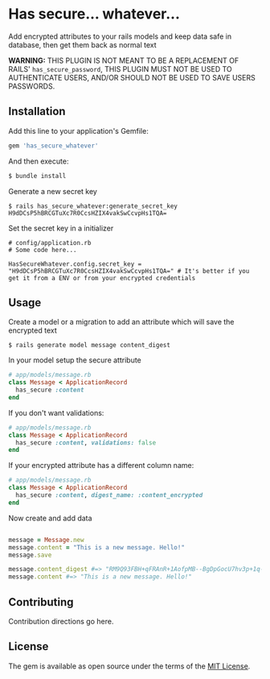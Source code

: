 # Has secure... whatever...

Add encrypted attributes to your rails models and keep data safe in database, then get them back as normal text

**WARNING:** THIS PLUGIN IS NOT MEANT TO BE A REPLACEMENT OF RAILS' `has_secure_password`, THIS PLUGIN MUST NOT BE USED TO AUTHENTICATE USERS, AND/OR SHOULD NOT BE USED TO SAVE USERS PASSWORDS.

## Installation
Add this line to your application's Gemfile:

```ruby
gem 'has_secure_whatever'
```

And then execute:
```bash
$ bundle install
```

Generate a new secret key

```
$ rails has_secure_whatever:generate_secret_key
H9dDCsP5hBRCGTuXc7R0CcsHZIX4vakSwCcvpHs1TQA=
```

Set the secret key in a initializer

```
# config/application.rb
# Some code here...

HasSecureWhatever.config.secret_key = "H9dDCsP5hBRCGTuXc7R0CcsHZIX4vakSwCcvpHs1TQA=" # It's better if you get it from a ENV or from your encrypted credentials
```

## Usage

Create a model or a migration to add an attribute which will save the encrypted text

```
$ rails generate model message content_digest
```

In your model setup the secure attribute

```ruby
# app/models/message.rb
class Message < ApplicationRecord
  has_secure :content
end
```

If you don't want validations:

```ruby
# app/models/message.rb
class Message < ApplicationRecord
  has_secure :content, validations: false
end
```

If your encrypted attribute has a different column name:

```ruby
# app/models/message.rb
class Message < ApplicationRecord
  has_secure :content, digest_name: :content_encrypted
end
```

Now create and add data

```ruby

message = Message.new
message.content = "This is a new message. Hello!"
message.save

message.content_digest #=> "RM9Q93FBH+qFRAnR+1AofpMB--BgDpGocU7hv3p+1q--LonJLa5biV6rxFu3z/oJmg=="
message.content #=> "This is a new message. Hello!"
```

## Contributing
Contribution directions go here.

## License
The gem is available as open source under the terms of the [MIT License](https://opensource.org/licenses/MIT).
